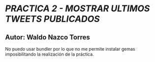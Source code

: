 *PRACTICA 2 - MOSTRAR ULTIMOS TWEETS PUBLICADOS*
================
**Autor: Waldo Nazco Torres**
----------------
No puedo usar bundler por lo que no me permite instalar gemas imposibilitando la realización de la práctica.
